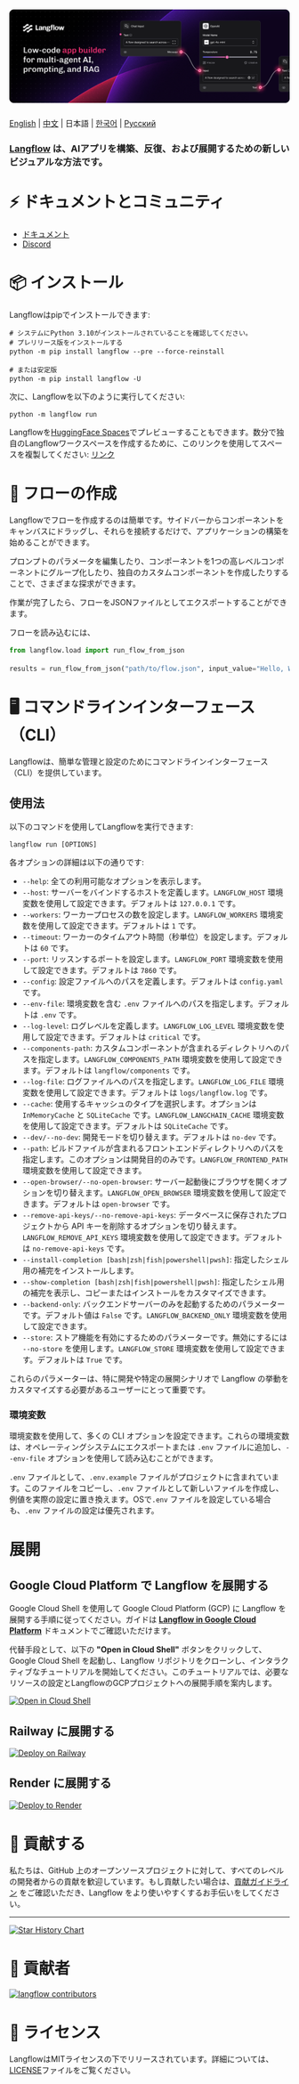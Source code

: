 <!-- markdownlint-disable MD030 -->

# [![Langflow](https://github.com/langflow-ai/langflow/blob/dev/docs/static/img/hero.png)](https://www.langflow.org)

[English](./README.md) | [中文](./README-ZH.md) | 日本語 | [한국어](./README-KR.md) | [Русский](./README-RUS.md)

### [Langflow](https://www.langflow.org) は、AIアプリを構築、反復、および展開するための新しいビジュアルな方法です。

# ⚡️ ドキュメントとコミュニティ

- [ドキュメント](https://docs.langflow.org)
- [Discord](https://discord.com/invite/EqksyE2EX9)

# 📦 インストール

Langflowはpipでインストールできます:

```shell
# システムにPython 3.10がインストールされていることを確認してください。
# プレリリース版をインストールする
python -m pip install langflow --pre --force-reinstall

# または安定版
python -m pip install langflow -U
```

次に、Langflowを以下のように実行してください:

```shell
python -m langflow run
```

Langflowを[HuggingFace Spaces](https://huggingface.co/spaces/Langflow/Langflow-Preview)でプレビューすることもできます。数分で独自のLangflowワークスペースを作成するために、このリンクを使用してスペースを複製してください: [リンク](https://huggingface.co/spaces/Langflow/Langflow-Preview?duplicate=true)

# 🎨 フローの作成

Langflowでフローを作成するのは簡単です。サイドバーからコンポーネントをキャンバスにドラッグし、それらを接続するだけで、アプリケーションの構築を始めることができます。

プロンプトのパラメータを編集したり、コンポーネントを1つの高レベルコンポーネントにグループ化したり、独自のカスタムコンポーネントを作成したりすることで、さまざまな探求ができます。

作業が完了したら、フローをJSONファイルとしてエクスポートすることができます。

フローを読み込むには、

```python
from langflow.load import run_flow_from_json

results = run_flow_from_json("path/to/flow.json", input_value="Hello, World!")
```

# 🖥️ コマンドラインインターフェース（CLI）

Langflowは、簡単な管理と設定のためにコマンドラインインターフェース（CLI）を提供しています。

## 使用法

以下のコマンドを使用してLangflowを実行できます:

```shell
langflow run [OPTIONS]
```

各オプションの詳細は以下の通りです:

- `--help`: 全ての利用可能なオプションを表示します。
- `--host`: サーバーをバインドするホストを定義します。`LANGFLOW_HOST` 環境変数を使用して設定できます。デフォルトは `127.0.0.1` です。
- `--workers`: ワーカープロセスの数を設定します。`LANGFLOW_WORKERS` 環境変数を使用して設定できます。デフォルトは `1` です。
- `--timeout`: ワーカーのタイムアウト時間（秒単位）を設定します。デフォルトは `60` です。
- `--port`: リッスンするポートを設定します。`LANGFLOW_PORT` 環境変数を使用して設定できます。デフォルトは `7860` です。
- `--config`: 設定ファイルへのパスを定義します。デフォルトは `config.yaml` です。
- `--env-file`: 環境変数を含む `.env` ファイルへのパスを指定します。デフォルトは `.env` です。
- `--log-level`: ログレベルを定義します。`LANGFLOW_LOG_LEVEL` 環境変数を使用して設定できます。デフォルトは `critical` です。
- `--components-path`: カスタムコンポーネントが含まれるディレクトリへのパスを指定します。`LANGFLOW_COMPONENTS_PATH` 環境変数を使用して設定できます。デフォルトは `langflow/components` です。
- `--log-file`: ログファイルへのパスを指定します。`LANGFLOW_LOG_FILE` 環境変数を使用して設定できます。デフォルトは `logs/langflow.log` です。
- `--cache`: 使用するキャッシュのタイプを選択します。オプションは `InMemoryCache` と `SQLiteCache` です。`LANGFLOW_LANGCHAIN_CACHE` 環境変数を使用して設定できます。デフォルトは `SQLiteCache` です。
- `--dev/--no-dev`: 開発モードを切り替えます。デフォルトは `no-dev` です。
- `--path`: ビルドファイルが含まれるフロントエンドディレクトリへのパスを指定します。このオプションは開発目的のみです。`LANGFLOW_FRONTEND_PATH` 環境変数を使用して設定できます。
- `--open-browser/--no-open-browser`: サーバー起動後にブラウザを開くオプションを切り替えます。`LANGFLOW_OPEN_BROWSER` 環境変数を使用して設定できます。デフォルトは `open-browser` です。
- `--remove-api-keys/--no-remove-api-keys`: データベースに保存されたプロジェクトから API キーを削除するオプションを切り替えます。`LANGFLOW_REMOVE_API_KEYS` 環境変数を使用して設定できます。デフォルトは `no-remove-api-keys` です。
- `--install-completion [bash|zsh|fish|powershell|pwsh]`: 指定したシェル用の補完をインストールします。
- `--show-completion [bash|zsh|fish|powershell|pwsh]`: 指定したシェル用の補完を表示し、コピーまたはインストールをカスタマイズできます。
- `--backend-only`: バックエンドサーバーのみを起動するためのパラメーターです。デフォルト値は `False` です。`LANGFLOW_BACKEND_ONLY` 環境変数を使用して設定できます。
- `--store`: ストア機能を有効にするためのパラメーターです。無効にするには `--no-store` を使用します。`LANGFLOW_STORE` 環境変数を使用して設定できます。デフォルトは `True` です。

これらのパラメーターは、特に開発や特定の展開シナリオで Langflow の挙動をカスタマイズする必要があるユーザーにとって重要です。

### 環境変数

環境変数を使用して、多くの CLI オプションを設定できます。これらの環境変数は、オペレーティングシステムにエクスポートまたは `.env` ファイルに追加し、`--env-file` オプションを使用して読み込むことができます。

`.env` ファイルとして、`.env.example` ファイルがプロジェクトに含まれています。このファイルをコピーし、`.env` ファイルとして新しいファイルを作成し、例値を実際の設定に置き換えます。OSで`.env` ファイルを設定している場合も、`.env` ファイルの設定は優先されます。

# 展開

## Google Cloud Platform で Langflow を展開する

Google Cloud Shell を使用して Google Cloud Platform (GCP) に Langflow を展開する手順に従ってください。ガイドは [**Langflow in Google Cloud Platform**](GCP_DEPLOYMENT.md) ドキュメントでご確認いただけます。

代替手段として、以下の **"Open in Cloud Shell"** ボタンをクリックして、Google Cloud Shell を起動し、Langflow リポジトリをクローンし、インタラクティブなチュートリアルを開始してください。このチュートリアルでは、必要なリソースの設定とLangflowのGCPプロジェクトへの展開手順を案内します。

[![Open in Cloud Shell](https://gstatic.com/cloudssh/images/open-btn.svg)](https://console.cloud.google.com/cloudshell/open?git_repo=https://github.com/langflow-ai/langflow&working_dir=scripts/gcp&shellonly=true&tutorial=walkthroughtutorial_spot.md)

## Railway に展開する

[![Deploy on Railway](https://railway.app/button.svg)](https://railway.app/template/JMXEWp?referralCode=MnPSdg)

## Render に展開する

<a href="https://render.com/deploy?repo=https://github.com/langflow-ai/langflow/tree/main">
<img src="https://render.com/images/deploy-to-render-button.svg" alt="Deploy to Render" />
</a>

# 👋 貢献する

私たちは、GitHub 上のオープンソースプロジェクトに対して、すべてのレベルの開発者からの貢献を歓迎しています。もし貢献したい場合は、[貢献ガイドライン](./CONTRIBUTING.md) をご確認いただき、Langflow をより使いやすくするお手伝いをしてください。

---

[![Star History Chart](https://api.star-history.com/svg?repos=langflow-ai/langflow&type=Timeline)](https://star-history.com/#langflow-ai/langflow&Date)

# 🌟 貢献者

[![langflow contributors](https://contrib.rocks/image?repo=langflow-ai/langflow)](https://github.com/langflow-ai/langflow/graphs/contributors)

# 📄 ライセンス

LangflowはMITライセンスの下でリリースされています。詳細については、[LICENSE](LICENSE)ファイルをご覧ください。
